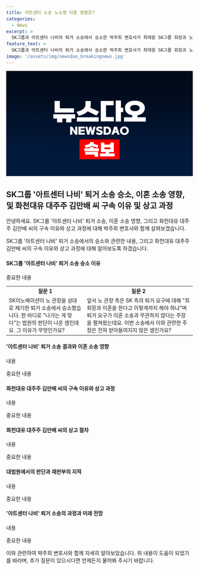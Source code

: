 ```yaml
---
title: 아트센터 소송 노소영 이혼 영향은?
categories:
  - News
excerpt: >
  SK그룹과 아트센터 나비의 퇴거 소송에서 승소한 박주희 변호사가 최태원 SK그룹 회장과 노소영 관장의 이혼 소송에 미칠 파장에 대해 자세히 다룬다. 또한, 화천대유 대주주 김만배 씨와 신학림 전 언론노조 위원장의 구속 이유를 분석해, 대법원에서의 쟁점과 이혼 판결에 어떤 영향을 미칠지 짚어본다. 또한, 해병대원 특검법 입법 청문회와 군기 훈련 관련 사건에 대한 법적 쟁점과 구속 이유를 다룬다.
feature_text: >
  SK그룹과 아트센터 나비의 퇴거 소송에서 승소한 박주희 변호사가 최태원 SK그룹 회장과 노소영 관장의 이혼 소송에 미칠 파장에 대해 자세히 다룬다. 또한, 화천대유 대주주 김만배 씨와 신학림 전 언론노조 위원장의 구속 이유를 분석해, 대법원에서의 쟁점과 이혼 판결에 어떤 영향을 미칠지 짚어본다. 또한, 해병대원 특검법 입법 청문회와 군기 훈련 관련 사건에 대한 법적 쟁점과 구속 이유를 다룬다.
image: '/assets/img/newsdao_breakingnews.jpg'
---
```


<p><img src="/assets/img/newsdao_breakingnews.jpg" alt="firstkoreanews 속보" /></p>

<h2 data-ke-size="size26">SK그룹 '아트센터 나비' 퇴거 소송 승소, 이혼 소송 영향, 및 화천대유 대주주 김만배 씨 구속 이유 및 상고 과정</h2>

<p>안녕하세요. SK그룹 '아트센터 나비' 퇴거 소송, 이혼 소송 영향, 그리고 화천대유 대주주 김만배 씨의 구속 이유와 상고 과정에 대해 박주희 변호사와 함께 살펴보겠습니다.</p>

<p data-ke-size="size16">SK그룹 '아트센터 나비' 퇴거 소송에서의 승소와 관련한 내용, 그리고 화천대유 대주주 김만배 씨의 구속 이유와 상고 과정에 대해 알아보도록 하겠습니다.</p>

<h4>SK그룹 '아트센터 나비' 퇴거 소송 승소 이유</h4>

<p>중요한 내용</p>

<table>
  <tr>
    <td style="text-align: center; height: 17px;"><b>질문 1</b></td>
    <td style="text-align: center; height: 17px;"><b>질문 2</b></td>
  </tr>
  <tr>
    <td style="text-align: left;">SK이노베이션이 노 관장을 상대로 제기한 퇴거 소송에서 승소했습니다. 한 마디로 "나가는 게 맞다"는 법원의 판단이 나온 셈인데요. 그 이유가 무엇인가요?</td>
    <td style="text-align: left;">앞서 노 관장 측은 SK 측의 퇴거 요구에 대해 "최 회장과 이혼을 한다고 이렇게까지 해야 하냐"며 퇴거 요구가 이혼 소송과 무관하지 않다는 주장을 펼쳐왔는데요. 이번 소송에서 이와 관련한 주장은 전혀 받아들여지지 않은 셈인가요?</td>
  </tr>
</table>

<h4>'아트센터 나비' 퇴거 소송 결과와 이혼 소송 영향</h4>

<p>내용</p>

<p>중요한 내용</p>

<h4>화천대유 대주주 김만배 씨의 구속 이유와 상고 과정</h4>

<p>내용</p>

<p>중요한 내용</p>

<h4>화천대유 대주주 김만배 씨의 상고 절차</h4>

<p>내용</p>

<p>중요한 내용</p>

<h4>대법원에서의 판단과 재판부의 지적</h4>

<p>내용</p>

<p>중요한 내용</p>

<h4>'아트센터 나비' 퇴거 소송의 과정과 미래 전망</h4>

<p>내용</p>

<p>중요한 내용</p>

<p>이와 관련하여 박주희 변호사와 함께 자세히 알아보았습니다. 위 내용이 도움이 되었기를 바라며, 추가 질문이 있으시다면 언제든지 물어봐 주시기 바랍니다.</p>

